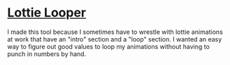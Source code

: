 # [Lottie Looper](https://topheranselmo.com/tools/lottie-looper)

I made this tool because I sometimes have to wrestle with lottie animations at work that have an "intro" section and a "loop" section. I wanted an easy way to figure out good values to loop my animations without having to punch in numbers by hand.

